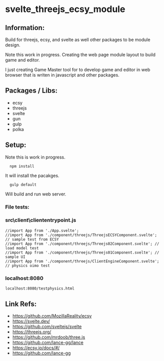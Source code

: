 # svelte_threejs_ecsy_module

## Information:
 Build for threejs, ecsy, and svelte as well other packages to be module design.

 Note this work in progress. Creating the web page module layout to build game and editor.

 I just creating Game Master tool for to develop game and editor in web browser that is writen in javascript and other packages.

## Packages / Libs:
 * ecsy
 * threejs
 * svelte
 * gun
 * gulp
 * polka

## Setup:
 Note this is work in progress.

```
  npm install
```
 It will install the pacakges.

```
  gulp default
```
 Will build and run web server.


### File tests:

###  src\client\cliententrypoint.js
```
//import App from './App.svelte';
//import App from './component/threejs/ThreejsECSYComponent.svelte'; // sample test from ECSY 
//import App from './component/threejs/Threejs02Component.svelte'; // load model test
//import App from './component/threejs/Threejs01Component.svelte'; // sample UI
//import App from './component/threejs/ClientEngineComponent.svelte'; // physics oimo test
```

### localhost:8080
```
localhost:8080/testphysics.html
```

## Link Refs:
 * https://github.com/MozillaReality/ecsy
 * https://svelte.dev/
 * https://github.com/sveltejs/svelte
 * https://threejs.org/
 * https://github.com/mrdoob/three.js
 * https://github.com/lance-gg/lance
 * https://ecsy.io/docs/#/
 * https://github.com/lance-gg